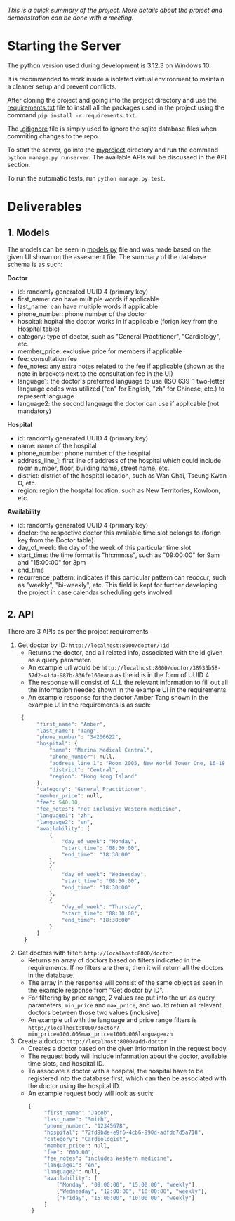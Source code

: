 _This is a quick summary of the project. More details about the project and demonstration can be done with a meeting._

# Starting the Server
The python version used during development is 3.12.3 on Windows 10.

It is recommended to work inside a isolated virtual environment to maintain a cleaner setup and prevent conflicts.

After cloning the project and going into the project directory and use the [requirements.txt](requirements.txt) file to install all the packages used in the project using the command `pip install -r requirements.txt`.

The [.gitignore](.gitignore) file is simply used to ignore the sqlite database files when commiting changes to the repo.

To start the server, go into the [myproject](myproject/) directory and run the command `python manage.py runserver`. The available APIs will be discussed in the API section.

To run the automatic tests, run `python manage.py test`.

# Deliverables
## 1. Models
The models can be seen in [models.py](myproject/myapp/models.py) file and was made based on the given UI shown on the assesment file. The summary of the database schema is as such:

**Doctor**
- id: randomly generated UUID 4 (primary key) 
- first_name: can have multiple words if applicable
- last_name: can have multiple words if applicable
- phone_number: phone number of the doctor
- hospital: hopital the doctor works in if applicable (forign key from the Hospital table) 
- category: type of doctor, such as "General Practitioner", "Cardiology", etc.
- member_price: exclusive price for members if applicable
- fee: consultation fee
- fee_notes: any extra notes related to the fee if applicable (shown as the note in brackets next to the consultation fee in the UI)
- language1: the doctor's preferred language to use (ISO 639-1 two-letter language codes was utilized ("en" for English, "zh" for Chinese, etc.) to represent language
- language2: the second language the doctor can use if applicable (not mandatory)

**Hospital**
- id: randomly generated UUID 4 (primary key) 
- name: name of the hospital
- phone_number: phone number of the hospital
- address_line_1: first line of address of the hospital which could include room number, floor, building name, street name, etc.
- district: district of the hospital location, such as Wan Chai, Tseung Kwan O, etc.
- region: region the hospital location, such as New Territories, Kowloon, etc.

**Availability**
- id: randomly generated UUID 4 (primary key) 
- doctor: the respective doctor this available time slot belongs to (forign key from the Doctor table) 
- day_of_week: the day of the week of this particular time slot
- start_time: the time format is "hh:mm:ss", such as "09:00:00" for 9am and "15:00:00" for 3pm
- end_time
- recurrence_pattern: indicates if this particular pattern can reoccur, such as "weekly", "bi-weekly", etc. This field is kept for further developing the project in case calendar scheduling gets involved

## 2. API
There are 3 APIs as per the project requirements.
1. Get doctor by ID: `http://localhost:8000/doctor/:id`
   - Returns the doctor, and all related info, associated with the id given as a query parameter.
   - An example url would be `http://localhost:8000/doctor/38933b58-57d2-41da-987b-836fe160eaca` as the id is in the form of UUID 4
   - The response will consist of ALL the relevant information to fill out all the information needed shown in the example UI in the requirements
   - An example response for the doctor Amber Tang shown in the example UI in the requirements is as such:
    ```python
     {
          "first_name": "Amber",
          "last_name": "Tang",
          "phone_number": "34206622",
          "hospital": {
              "name": "Marina Medical Central",
              "phone_number": null,
              "address_line_1": "Room 2005, New World Tower One, 16-18 Queen's Road",
              "district": "Central",
              "region": "Hong Kong Island"
          },
          "category": "General Practitioner",
          "member_price": null,
          "fee": 540.00,
          "fee_notes": "not inclusive Western medicine",
          "language1": "zh",
          "language2": "en",
          "availability": [
              {
                  "day_of_week": "Monday",
                  "start_time": "08:30:00",
                  "end_time": "18:30:00"
              },
              {
                  "day_of_week": "Wednesday",
                  "start_time": "08:30:00",
                  "end_time": "18:30:00"
              },
              {
                  "day_of_week": "Thursday",
                  "start_time": "08:30:00",
                  "end_time": "18:30:00"
              }
          ]
      }
     ```
2. Get doctors with filter: `http://localhost:8000/doctor`
   - Returns an array of doctors based on filters indicated in the requirements. If no filters are there, then it will return all the doctors in the database.
   - The array in the response will consist of the same object as seen in the example response from "Get doctor by ID".
   - For filtering by price range, 2 values are put into the url as query parameters, `min_price` and `max_price`, and would return all relevant doctors between those two values (inclusive) 
   - An example url with the language and price range filters is `http://localhost:8000/doctor?min_price=100.00&max_price=1000.00&language=zh`
3. Create a doctor: `http://localhost:8000/add-doctor`
   - Creates a doctor based on the given information in the request body.
   - The request body will include information about the doctor, available time slots, and hospital ID.
   - To associate a doctor with a hospital, the hospital have to be registered into the database first, which can then be associated with the doctor using the hospital ID.
   - An example request body will look as such:
     ```python
     {
          "first_name": "Jacob",
          "last_name": "Smith",
          "phone_number": "12345678",
          "hospital": "72fd9bde-e9f6-4cb6-990d-adfdd7d5a718",
          "category": "Cardiologist",
          "member_price": null,
          "fee": "600.00",
          "fee_notes": "includes Western medicine",
          "language1": "en",
          "language2": null,
          "availability": [
              ["Monday", "09:00:00", "15:00:00", "weekly"],
              ["Wednesday", "12:00:00", "18:00:00", "weekly"],
              ["Friday", "15:00:00", "10:00:00", "weekly"]
          ]
      }
     ```
   

